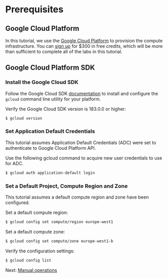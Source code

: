 # Prerequisites

## Google Cloud Platform

In this tutorial, we use the [Google Cloud Platform](https://cloud.google.com/) to provision the compute infrastructure. You can [sign up](https://cloud.google.com/free/) for $300 in free credits, which will be more than sufficient to complete all of the labs in this tutorial.

## Google Cloud Platform SDK

### Install the Google Cloud SDK

Follow the Google Cloud SDK [documentation](https://cloud.google.com/sdk/) to install and configure the `gcloud` command line utility for your platform.

Verify the Google Cloud SDK version is 183.0.0 or higher:

```bash
$ gcloud version
```

### Set Application Default Credentials

This tutorial assumes Application Default Credentials (ADC) were set to authenticate to Google Cloud Platform API.

Use the following gcloud command to acquire new user credentials to use for ADC.

```bash
$ gcloud auth application-default login
```

### Set a Default Project, Compute Region and Zone

This tutorial assumes a default compute region and zone have been configured.

Set a default compute region:

```bash
$ gcloud config set compute/region europe-west1
```

Set a default compute zone:

```bash
$ gcloud config set compute/zone europe-west1-b
```

Verify the configuration settings:

```bash
$ gcloud config list
```

Next: [Manual operations](02-manual-operations.md)